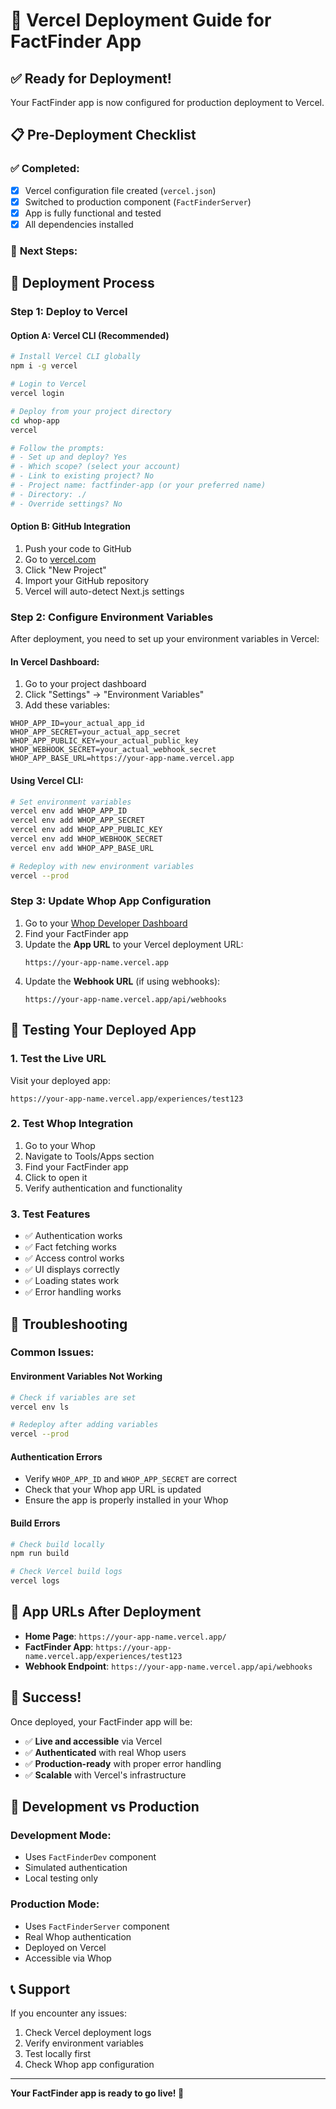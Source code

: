 # 🚀 Vercel Deployment Guide for FactFinder App

## ✅ **Ready for Deployment!**

Your FactFinder app is now configured for production deployment to Vercel.

## 📋 **Pre-Deployment Checklist**

### ✅ **Completed:**
- [x] Vercel configuration file created (`vercel.json`)
- [x] Switched to production component (`FactFinderServer`)
- [x] App is fully functional and tested
- [x] All dependencies installed

### 🔄 **Next Steps:**

## 🚀 **Deployment Process**

### **Step 1: Deploy to Vercel**

#### **Option A: Vercel CLI (Recommended)**
```bash
# Install Vercel CLI globally
npm i -g vercel

# Login to Vercel
vercel login

# Deploy from your project directory
cd whop-app
vercel

# Follow the prompts:
# - Set up and deploy? Yes
# - Which scope? (select your account)
# - Link to existing project? No
# - Project name: factfinder-app (or your preferred name)
# - Directory: ./
# - Override settings? No
```

#### **Option B: GitHub Integration**
1. Push your code to GitHub
2. Go to [vercel.com](https://vercel.com)
3. Click "New Project"
4. Import your GitHub repository
5. Vercel will auto-detect Next.js settings

### **Step 2: Configure Environment Variables**

After deployment, you need to set up your environment variables in Vercel:

#### **In Vercel Dashboard:**
1. Go to your project dashboard
2. Click "Settings" → "Environment Variables"
3. Add these variables:

```env
WHOP_APP_ID=your_actual_app_id
WHOP_APP_SECRET=your_actual_app_secret
WHOP_APP_PUBLIC_KEY=your_actual_public_key
WHOP_WEBHOOK_SECRET=your_actual_webhook_secret
WHOP_APP_BASE_URL=https://your-app-name.vercel.app
```

#### **Using Vercel CLI:**
```bash
# Set environment variables
vercel env add WHOP_APP_ID
vercel env add WHOP_APP_SECRET
vercel env add WHOP_APP_PUBLIC_KEY
vercel env add WHOP_WEBHOOK_SECRET
vercel env add WHOP_APP_BASE_URL

# Redeploy with new environment variables
vercel --prod
```

### **Step 3: Update Whop App Configuration**

1. Go to your [Whop Developer Dashboard](https://whop.com/dashboard/developer/)
2. Find your FactFinder app
3. Update the **App URL** to your Vercel deployment URL:
   ```
   https://your-app-name.vercel.app
   ```
4. Update the **Webhook URL** (if using webhooks):
   ```
   https://your-app-name.vercel.app/api/webhooks
   ```

## 🎯 **Testing Your Deployed App**

### **1. Test the Live URL**
Visit your deployed app:
```
https://your-app-name.vercel.app/experiences/test123
```

### **2. Test Whop Integration**
1. Go to your Whop
2. Navigate to Tools/Apps section
3. Find your FactFinder app
4. Click to open it
5. Verify authentication and functionality

### **3. Test Features**
- ✅ Authentication works
- ✅ Fact fetching works
- ✅ Access control works
- ✅ UI displays correctly
- ✅ Loading states work
- ✅ Error handling works

## 🔧 **Troubleshooting**

### **Common Issues:**

#### **Environment Variables Not Working**
```bash
# Check if variables are set
vercel env ls

# Redeploy after adding variables
vercel --prod
```

#### **Authentication Errors**
- Verify `WHOP_APP_ID` and `WHOP_APP_SECRET` are correct
- Check that your Whop app URL is updated
- Ensure the app is properly installed in your Whop

#### **Build Errors**
```bash
# Check build locally
npm run build

# Check Vercel build logs
vercel logs
```

## 📱 **App URLs After Deployment**

- **Home Page**: `https://your-app-name.vercel.app/`
- **FactFinder App**: `https://your-app-name.vercel.app/experiences/test123`
- **Webhook Endpoint**: `https://your-app-name.vercel.app/api/webhooks`

## 🎉 **Success!**

Once deployed, your FactFinder app will be:
- ✅ **Live and accessible** via Vercel
- ✅ **Authenticated** with real Whop users
- ✅ **Production-ready** with proper error handling
- ✅ **Scalable** with Vercel's infrastructure

## 🔄 **Development vs Production**

### **Development Mode:**
- Uses `FactFinderDev` component
- Simulated authentication
- Local testing only

### **Production Mode:**
- Uses `FactFinderServer` component
- Real Whop authentication
- Deployed on Vercel
- Accessible via Whop

## 📞 **Support**

If you encounter any issues:
1. Check Vercel deployment logs
2. Verify environment variables
3. Test locally first
4. Check Whop app configuration

---

**Your FactFinder app is ready to go live! 🚀**

